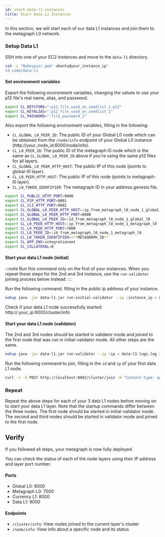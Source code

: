 ```yaml
---
id: start-data-l1-instances
title: Start Data L1 Instances
---
```


<intro-end />

In this section, we will start each of our data L1 instances and join them to the metagraph L0 network. 

### Setup Data L1
SSH into one of your EC2 instances and move to the `data-l1` directory.

```bash
ssh -i "MyKeypair.pem" ubuntu@your_instance_ip"
cd code/data-l1
```

#### Set environment variables
Export the following environment variables, changing the values to use your p12 file's real name, alias, and password.

```bash
export CL_KEYSTORE=":p12_file_used_on_seedlist_1.p12"
export CL_KEYALIAS=":p12_file_used_on_seedlist_1"
export CL_PASSWORD=":file_password_1"
```

Also export the following environment variables, filling in the following:  
- `CL_GLOBAL_L0_PEER_ID`: The public ID of your Global L0 node which can be obtained from the `/node/info` endpoint of your Global L0 instance (http://your_node_id:6000/node/info). 
- `CL_L0_PEER_ID`: The public ID of the metagraph l0 node which is the same as `CL_GLOBAL_L0_PEER_ID` above if you're using the same p12 files for all layers.
- `CL_GLOBAL_L0_PEER_HTTP_HOST`: The public IP of this node (points to global-l0 layer). 
- `CL_L0_PEER_HTTP_HOST`: The public IP of this node (points to metagraph-l0 layer).
- `CL_L0_TOKEN_IDENTIFIER`: The metagraph ID in your address.genesis file.


```bash
export CL_PUBLIC_HTTP_PORT=9000
export CL_P2P_HTTP_PORT=9001
export CL_CLI_HTTP_PORT=9002
export CL_GLOBAL_L0_PEER_HTTP_HOST=:ip_from_metagraph_l0_node_1_global_l0
export CL_GLOBAL_L0_PEER_HTTP_PORT=6000
export CL_GLOBAL_L0_PEER_ID=:id_from_metagraph_l0_node_1_global_l0
export CL_L0_PEER_HTTP_HOST=:ip_from_metagraph_l0_node_1_metagraph_l0
export CL_L0_PEER_HTTP_PORT=7000
export CL_L0_PEER_ID=:id_from_metagraph_l0_node_1_metagraph_l0
export CL_L0_TOKEN_IDENTIFIER=:**METAGRAPH_ID**
export CL_APP_ENV=integrationnet
export CL_COLLATERAL=0
```

#### Start your data L1 node (initial)
:::note
Run this command only on the first of your instances. When you repeat these steps for the 2nd and 3rd instance, use the `run-validator` joining process below instead.
:::

Run the following command, filling in the public ip address of your instance. 
```bash
nohup java -jar data-l1.jar run-initial-validator --ip :instance_ip > metagprah-l1-logs.log 2>&1 &
```

Check if your data L1 node successfully started:
http://:your_ip:9000/cluster/info

#### Start your data L1 node (validator)
The 2nd and 3rd nodes should be started in validator mode and joined to the first node that was run in initial-validator mode. All other steps are the same. 

```bash
nohup java -jar data-l1.jar run-validator --ip :ip > data-l1-logs.log 2>&1 &
```

Run the following command to join, filling in the `id` and `ip` of your first data L1 node. 
```bash
curl -v -X POST http://localhost:8002/cluster/join -H "Content-type: application/json" -d '{ "id":":id_from_data_l1_1", "ip": ":ip_from_data_l1", "p2pPort": 8001 }'
```

### Repeat
Repeat the above steps for each of your 3 data L1 nodes before moving on to start your data L1 layer. Note that the startup commands differ between the three nodes. The first node should be started in initial-validator mode. The second and third nodes should be started in validator mode and joined to the first node. 

## Verify
If you followed all steps, your metagraph is now fully deployed. 

You can check the status of each of the node layers using their IP address and layer port number. 

#### Ports 
- Global L0: 6000
- Metagraph L0: 7000
- Currency L1: 8000
- Data L1: 9000

#### Endpoints
- `/cluster/info`: View nodes joined to the current layer's cluster
- `/node/info`: View info about a specific node and its status
